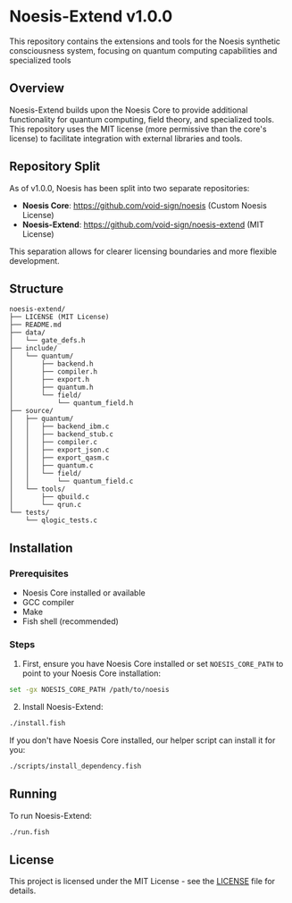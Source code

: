 # Noesis-Extend v1.0.0

This repository contains the extensions and tools for the Noesis synthetic consciousness system, focusing on quantum computing capabilities and specialized tools

## Overview

Noesis-Extend builds upon the Noesis Core to provide additional functionality for quantum computing, field theory, and specialized tools. This repository uses the MIT license (more permissive than the core's license) to facilitate integration with external libraries and tools.

## Repository Split

As of v1.0.0, Noesis has been split into two separate repositories:
- **Noesis Core**: https://github.com/void-sign/noesis (Custom Noesis License)
- **Noesis-Extend**: https://github.com/void-sign/noesis-extend (MIT License)

This separation allows for clearer licensing boundaries and more flexible development.

## Structure

```
noesis-extend/
├── LICENSE (MIT License)
├── README.md
├── data/
│   └── gate_defs.h
├── include/
│   └── quantum/
│       ├── backend.h
│       ├── compiler.h
│       ├── export.h
│       ├── quantum.h
│       └── field/
│           └── quantum_field.h
├── source/
│   ├── quantum/
│   │   ├── backend_ibm.c
│   │   ├── backend_stub.c
│   │   ├── compiler.c
│   │   ├── export_json.c
│   │   ├── export_qasm.c
│   │   ├── quantum.c
│   │   └── field/
│   │       └── quantum_field.c
│   └── tools/
│       ├── qbuild.c
│       └── qrun.c
└── tests/
    └── qlogic_tests.c
```

## Installation

### Prerequisites

- Noesis Core installed or available
- GCC compiler
- Make
- Fish shell (recommended)

### Steps

1. First, ensure you have Noesis Core installed or set `NOESIS_CORE_PATH` to point to your Noesis Core installation:

```bash
set -gx NOESIS_CORE_PATH /path/to/noesis
```

2. Install Noesis-Extend:

```bash
./install.fish
```

If you don't have Noesis Core installed, our helper script can install it for you:

```bash
./scripts/install_dependency.fish
```

## Running

To run Noesis-Extend:

```bash
./run.fish
```

## License

This project is licensed under the MIT License - see the [LICENSE](LICENSE) file for details.
